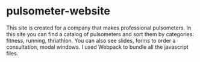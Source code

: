 # pulsometer-website
This site is created for a company that makes professional pulsometers. 
In this site you can find a catalog of pulsometers and sort them by categories: fitness, running, thriathlon.
You can also see slides, forms to order a consultation, modal windows.
I used Webpack to bundle all the javascript files.

